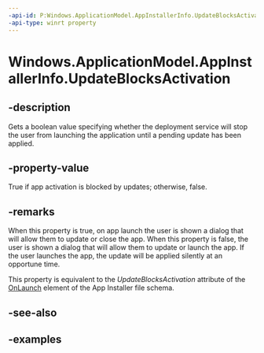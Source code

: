 ```yaml
---
-api-id: P:Windows.ApplicationModel.AppInstallerInfo.UpdateBlocksActivation
-api-type: winrt property
---
```


# Windows.ApplicationModel.AppInstallerInfo.UpdateBlocksActivation

<!--
public bool UpdateBlocksActivation { get; }
-->


## -description

Gets a boolean value specifying whether the deployment service will stop the user from launching the application until a pending update has been applied.

## -property-value

True if app activation is blocked by updates; otherwise, false.

## -remarks

When this property is true, on app launch the user is shown a dialog that will allow them to update or close the app. When this property is false, the user is shown a dialog that will allow them to update or launch the app. If the user launches the app, the update will be applied silently at an opportune time. 

This property is equivalent to the *UpdateBlocksActivation* attribute of the [OnLaunch](/uwp/schemas/appinstallerschema/element-onlaunch) element of the App Installer file schema.

## -see-also

## -examples


